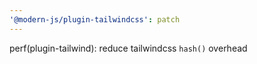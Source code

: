```yaml
---
'@modern-js/plugin-tailwindcss': patch
---
```


perf(plugin-tailwind): reduce tailwindcss `hash()` overhead
